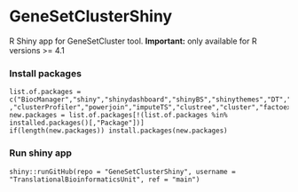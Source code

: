 # GeneSetClusterShiny
R Shiny app for GeneSetCluster tool. **Important:** only available for R versions >= 4.1

### Install packages
```
list.of.packages = c("BiocManager","shiny","shinydashboard","shinyBS","shinythemes","DT","ggplot2","htmltools","shinyjs","ggnewscale","ggtree","GO.db","reshape2"
,"clusterProfiler","powerjoin","imputeTS","clustree","cluster","factoextra","GGally","shinyWidgets","org.Hs.eg.db","org.Mm.eg.db","dplyr","limma","stringr","shinyalert","jsonlite","doParallel","parallel","httr","utils","readxl","pbapply","RColorBrewer","patchwork","gridExtra","pheatmap")
new.packages = list.of.packages[!(list.of.packages %in% installed.packages()[,"Package"])]
if(length(new.packages)) install.packages(new.packages)
```

### Run shiny app
```
shiny::runGitHub(repo = "GeneSetClusterShiny", username = "TranslationalBioinformaticsUnit", ref = "main")
```
